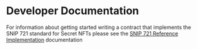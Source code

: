 # Developer Documentation

For information about getting started writing a contract that implements the SNIP 721 standard for Secret NFTs please see the [SNIP 721 Reference Implementation](https://github.com/baedrik/snip721-reference-impl) documentation

